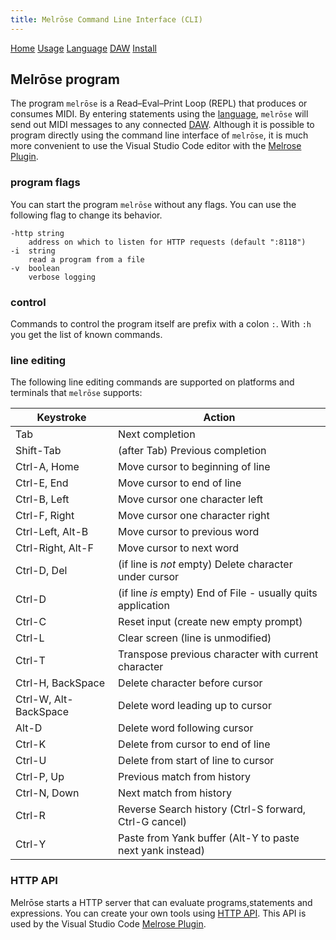```yaml
---
title: Melrōse Command Line Interface (CLI)
---
```


[Home](index.html)
[Usage](cli.html)
[Language](dsl.html)
[DAW](daw.html)
[Install](install.html)

## Melrōse program

The program `melrōse` is a Read–Eval–Print Loop (REPL) that produces or consumes MIDI. 
By entering statements using the [language](dsl.html), `melrōse` will send out MIDI messages to any connected [DAW](daw.html).
Although it is possible to program directly using the command line interface of `melrōse`, it is much more convenient to use the Visual Studio Code editor with the [Melrose Plugin](vsc.html).

### program flags

You can start the program `melrōse` without any flags. You can use the following flag to change its behavior.

    -http string
        address on which to listen for HTTP requests (default ":8118")
    -i  string
        read a program from a file
    -v  boolean
        verbose logging

### control

Commands to control the program itself are prefix with a colon `:`.
With `:h` you get the list of known commands.

### line editing

The following line editing commands are supported on platforms and terminals
that `melrōse` supports:

Keystroke    | Action
---------    | ------
Tab          | Next completion
Shift-Tab    | (after Tab) Previous completion
Ctrl-A, Home | Move cursor to beginning of line
Ctrl-E, End  | Move cursor to end of line
Ctrl-B, Left | Move cursor one character left
Ctrl-F, Right| Move cursor one character right
Ctrl-Left, Alt-B    | Move cursor to previous word
Ctrl-Right, Alt-F   | Move cursor to next word
Ctrl-D, Del  | (if line is *not* empty) Delete character under cursor
Ctrl-D       | (if line *is* empty) End of File - usually quits application
Ctrl-C       | Reset input (create new empty prompt)
Ctrl-L       | Clear screen (line is unmodified)
Ctrl-T       | Transpose previous character with current character
Ctrl-H, BackSpace | Delete character before cursor
Ctrl-W, Alt-BackSpace | Delete word leading up to cursor
Alt-D        | Delete word following cursor
Ctrl-K       | Delete from cursor to end of line
Ctrl-U       | Delete from start of line to cursor
Ctrl-P, Up   | Previous match from history
Ctrl-N, Down | Next match from history
Ctrl-R       | Reverse Search history (Ctrl-S forward, Ctrl-G cancel)
Ctrl-Y       | Paste from Yank buffer (Alt-Y to paste next yank instead)

### HTTP API

Melrōse starts a HTTP server that can evaluate programs,statements and expressions.
You can create your own tools using [HTTP API](http.html).
This API is used by the Visual Studio Code [Melrose Plugin](vsc.html).